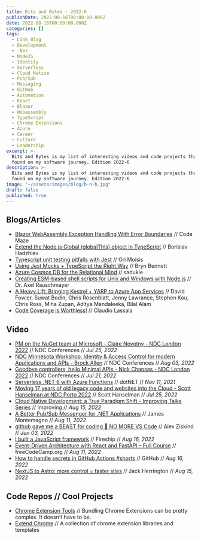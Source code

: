 ```yaml
---
title: Bits and Bytes - 2022-6
publishDate: 2022-08-16T00:00:00.000Z
date: 2022-08-16T00:00:00.000Z
categories: []
tags:
  - Link Blog
  - Development
  - .Net
  - NodeJS
  - Identity
  - Serverless
  - Cloud Native
  - Pub/Sub
  - Messaging
  - GitHub
  - Automation
  - React
  - Blazor
  - Webassembly
  - TypeScript
  - Chrome Extensions
  - Azure
  - Career
  - Culture
  - Leadership
excerpt: >-
  Bits and Bytes is my list of interesting videos and code projects that I've
  found on my software journey. Edition 2022-6
description: >-
  Bits and Bytes is my list of interesting videos and code projects that I've
  found on my software journey. Edition 2022-6
image: "~/assets/images/blog/b-n-b.jpg"
draft: false
published: true
---
```


## Blogs/Articles

- [Blazor WebAssembly Exception Handling With Error Boundaries](https://code-maze.com/blazor-webassembly-exception-handling-error-boundaries/) // Code Maze
- [Extend the Node.js Global (globalThis) object in TypeScript](https://bobbyhadz.com/blog/typescript-extend-globalthis-node) // Borislav Hadzhiev
- [Typescript unit testing pitfalls with Jest](https://www.salto.io/blog/sw-dev/typescript-unit-testing-pitfalls-with-jest-and-how-to-work-around-them) // Ori Moisis
- [Using Jest Mocks + TypeScript the Right Way](https://betterprogramming.pub/using-jest-mocks-typescript-the-right-way-da025da7a284) // Bryn Bennett
- [Azure Cosmos DB for the Relational Mind](https://www.sadukie.com/2022/08/11/azure-cosmos-db-for-the-relational-mind/) // sadukie
- [Creating ESM-based shell scripts for Unix and Windows with Node.js](https://2ality.com/2022/07/nodejs-esm-shell-scripts.html) // Dr. Axel Rauschmayer
- [A Heavy Lift: Bringing Kestrel + YARP to Azure App Services](https://azure.github.io/AppService/2022/08/16/A-Heavy-Lift.html) // David Fowler, Suwat Bodin, Chris Rosenblatt, Jenny Lawrance, Stephen Kou, Chris Ross, Miha Zupan, Aditya Mandaleeka, Bilal Alam
- [Code Coverage is Worthless!](https://lassala.net/2020/05/20/code-coverage-is-worthless/) // Claudio Lassala

## Video

- [PM on the NuGet team at Microsoft - Claire Novotny - NDC London 2022](https://youtu.be/C_2BStepVKw) // NDC Conferences // _Jul 25, 2022_
- [NDC Minnesota Workshop: Identity & Access Control for modern Applications and APIs - Brock Allen](https://youtu.be/Zj16hGst-tw) // NDC Conferences // _Aug 03, 2022_
- [Goodbye controllers, hello Minimal APIs - Nick Chapsas - NDC London 2022](https://youtu.be/hPpvlKLeYYA) // NDC Conferences // _Jul 21, 2022_
- [Serverless .NET 6 with Azure Functions](https://youtu.be/YP72v6t0bO8) // dotNET // _Nov 11, 2021_
- [Moving 17 years of old legacy code and websites into the Cloud - Scott Hanselman at NDC Porto 2022](https://youtu.be/CVxwsskDzmU) // Scott Hanselman // _Jul 25, 2022_
- [Cloud Native Development: a True Paradigm Shift - Improving Talks Series](https://youtu.be/NPtTKngUQRs) // Improving // _Aug 15, 2022_
- [A Better Pub/Sub Messenger for .NET Applications](https://youtu.be/vD17OetzGXc) // James Montemagno // _Aug 11, 2022_
- [github gave me a BEAST for coding 🤯 NO MORE VS Code](https://youtu.be/vPigsZ-zk1g) // Alex Ziskind // _Jun 03, 2022_
- [I built a JavaScript framework](https://youtu.be/SJeBRW1QQMA) // Fireship // _Aug 16, 2022_
- [Event-Driven Architecture with React and FastAPI – Full Course](https://youtu.be/NVvIpqmf_Xc) // freeCodeCamp.org // _Aug 11, 2022_
- [How to handle secrets in GitHub Actions #shorts](https://youtu.be/1tD7km5jK70) // GitHub // _Aug 16, 2022_
- [NextJS to Astro: more control = faster sites](https://youtu.be/PSzCtdM20Fc) // Jack Herrington // _Aug 15, 2022_

## Code Repos // Cool Projects

- [Chrome Extension Tools](https://github.com/crxjs/chrome-extension-tools) // Bundling Chrome Extensions can be pretty complex. It doesn't have to be.
- [Extend Chrome](https://github.com/extend-chrome) // A collection of chrome extension libraries and templates
